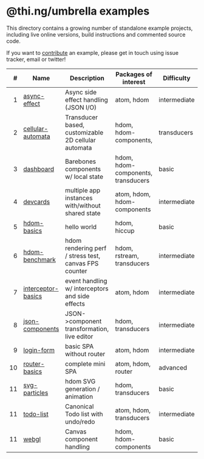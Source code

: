 # @thi.ng/umbrella examples

This directory contains a growing number of standalone example projects, including live online versions, build instructions and commented source code.

If you want to [contribute](../CONTRIBUTING.md) an example, please get in touch using issue tracker, email or twitter!

| # | Name | Description | Packages of interest | Difficulty |
| ---: | --- | --- | --- | --- |
| 1 | [async-effect](./async-effect) | Async side effect handling (JSON I/O) | atom, hdom | intermediate |
| 2 | [cellular-automata](./cellular-automata) | Transducer based, customizable 2D cellular automata | hdom, hdom-components, | transducers |  basic |
| 3 | [dashboard](./cellular-automata) | Barebones components w/ local state | hdom, hdom-components, transducers | basic |
| 4 | [devcards](./devcards) | multiple app instances with/without shared state | atom, hdom, hdom-components | intermediate |
| 5 | [hdom-basics](./hdom-basics) | hello world | hdom, hiccup | basic |
| 6 | [hdom-benchmark](./hdom-benchmark) | hdom rendering perf / stress test, canvas FPS counter | hdom, rstream, transducers | intermediate |
| 7 | [interceptor-basics](./hdom-benchmark) | event handling w/ interceptors and side effects | atom, hdom | intermediate |
| 8| [json-components](./json-components) | JSON->component transformation, live editor | hdom, transducers | intermediate |
| 9 | [login-form](./login-form) | basic SPA without router | atom, hdom | intermediate |
| 10 | [router-basics](./router-basics) | complete mini SPA | atom, hdom, router | advanced |
| 11 | [svg-particles](./svg-particles) | hdom SVG generation / animation | hdom, transducers | basic |
| 11 | [todo-list](./todo-list) | Canonical Todo list with undo/redo | atom, hdom, transducers | intermediate |
| 11 | [webgl](./webgl) | Canvas component handling | hdom, hdom-components | basic |
